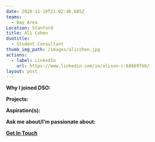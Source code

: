 ```yaml
---
date: 2020-11-10T21:02:46.685Z
teams:
  - Bay Area
Location: Stanford
title: Ali Cohen
dsotitle:
  - Student Consultant
thumb_img_path: /images/alicohen.jpg
actions:
  - label: LinkedIn
    url: https://www.linkedin.com/in/alison-c-686697bb/
layout: post
---
```

**Why I joined DSO:**

**Projects:**

**Aspiration(s):**

**Ask me about/I’m passionate about:** 

**[Get In Touch](mailto:alichohen@dsoglobal.org)**